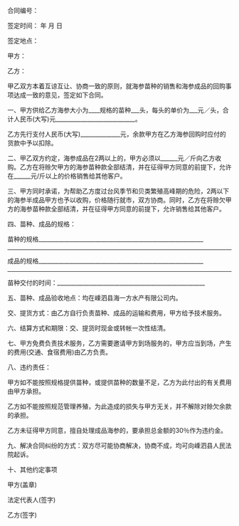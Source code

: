 
 


合同编号：
 

签定时间：       年     月     日


签定地点：


甲方：                            


乙方：                            

    
甲乙双方本着互谅互让、协商一致的原则，就海参苗种的销售和海参成品的回购事项达成一致的意见，签定如下合同。

    
一、甲方供给乙方海参大小为____规格的苗种___头，每头的单价为___元／头，合计人民币(大写)元____________________________。

    
乙方先行支付人民币(大写)______________元，余款甲方在乙方海参回购时应付的货款中予以扣除。

    
二、甲乙双方约定，海参成品在2两以上的，甲方必须以______元／斤向乙方收购。乙方在将赊欠甲方的海参苗种款全部结清，并在征得甲方同意的前提下，允许在______元/斤以上的价格销售给其他客户。

    
三、甲方同时承诺，为帮助乙方度过台风季节和贝类繁殖高峰期的危险，2两以下的海参半成品甲方也予以收购，价格随行就市，双方协商。同时，乙方在将赊欠甲方的海参苗种款全部结清，并在征得甲方同意的前提下，允许销售给其他客户。

    
四、苗种、成品的规格：

    
苗种的规格__________________________________________________________


________________________________________________________________________

    
成品的规格__________________________________________________________


________________________________________________________________________

    
苗种交付的时间：____________________________________________________

    
五、苗种、成品验收地点：均在嵊泗县海一方水产有限公司内。

    
交、提货方式：由乙方自行负责苗种、成品的运输和费用，甲方给予技术服务。

    
六、结算方式和期限：交、提货时现金或转帐一次性结清。

    
七、甲方免费负责技术服务，乙方需要邀请甲方到场服务的，甲方应当到场，产生的费用(交通、食宿费用)由乙方负责。

    
八、违约责任：

    
甲方如不能按照规格提供苗种，或提供苗种的数量不足，乙方为此付出的有关费用由甲方承担。

    
乙方如不能按照规范管理养殖，为此造成的损失与甲方无关，并不解除对赊欠余款的承担。

    
乙方未征得甲方同意，擅自处理成品海参的，要承担总金额的30％作为违约金。

    
九、解决合同纠纷的方式：双方尽可能协商解决，协商不成，均可向嵊泗县人民法院起诉。

    
十、其他约定事项
 


甲方(盖章)
 


法定代表人(签字)
 


乙方(签字)


 


 

 
 
 
 
 
  


  
 

  


  


  
 
 
 
 

